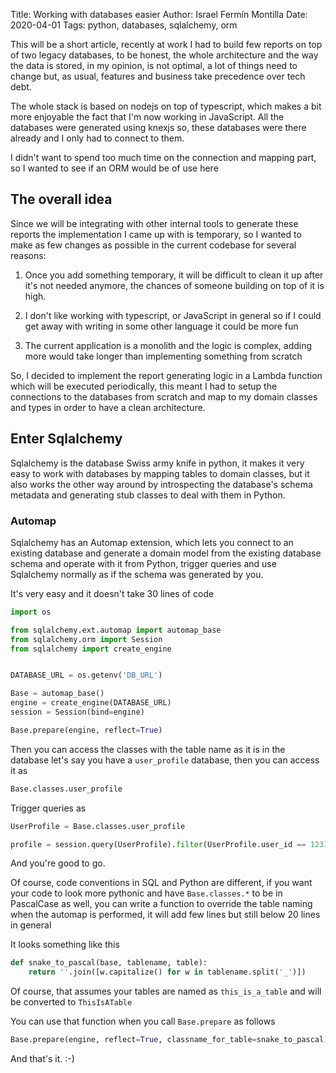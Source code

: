 Title: Working with databases easier
Author: Israel Fermín Montilla
Date: 2020-04-01
Tags: python, databases, sqlalchemy, orm

This will be a short article, recently at work I had to build few reports on
top of two legacy databases, to be honest, the whole architecture and the way
the data is stored, in my opinion, is not optimal, a lot of things need to change
but, as usual, features and business take precedence over tech debt.

The whole stack is based on nodejs on top of typescript, which makes a bit more
enjoyable the fact that I'm now working in JavaScript. All the databases were
generated using knexjs so, these databases were there already and I only had to
connect to them.

I didn't want to spend too much time on the connection and mapping part, so
I wanted to see if an ORM would be of use here

## The overall idea
Since we will be integrating with other internal tools to generate these reports
the implementation I came up with is temporary, so I wanted to make as few changes
as possible in the current codebase for several reasons:

1. Once you add something temporary, it will be difficult to clean it up
after it's not needed anymore, the chances of someone building on top of it 
is high.

2. I don't like working with typescript, or JavaScript in general so if I could
get away with writing in some other language it could be more fun

3. The current application is a monolith and the logic is complex,
adding more would take longer than implementing something from scratch

So, I decided to implement the report generating logic in a Lambda function
which will be executed periodically, this meant I had to setup the connections
to the databases from scratch and map to my domain classes and types in order
to have a clean architecture.

## Enter Sqlalchemy
Sqlalchemy is the database Swiss army knife in python, it makes it very
easy to work with databases by mapping tables to domain classes, but it also
works the other way around by introspecting the database's schema metadata and
generating stub classes to deal with them in Python.

### Automap
Sqlalchemy has an Automap extension, which lets you connect to an existing database
and generate a domain model from the existing database schema and operate with it
from Python, trigger queries and use Sqlalchemy normally as if the schema was generated
by you.

It's very easy and it doesn't take 30 lines of code

```python
import os

from sqlalchemy.ext.automap import automap_base
from sqlalchemy.orm import Session
from sqlalchemy import create_engine


DATABASE_URL = os.getenv('DB_URL')

Base = automap_base()
engine = create_engine(DATABASE_URL)
session = Session(bind=engine)

Base.prepare(engine, reflect=True)
```

Then you can access the classes with the table name as it is in the database let's say you have a
`user_profile` database, then you can access it as

```python
Base.classes.user_profile
```

Trigger queries as

```python
UserProfile = Base.classes.user_profile

profile = session.query(UserProfile).filter(UserProfile.user_id == 123123).fist()
```

And you're good to go.

Of course, code conventions in SQL and Python are different, if you want your code to look more pythonic
and have `Base.classes.*` to be in PascalCase as well, you can write a function to override the table naming
when the automap is performed, it will add few lines but still below 20 lines in general

It looks something like this

```python
def snake_to_pascal(base, tablename, table):
    return ''.join([w.capitalize() for w in tablename.split('_')])
```

Of course, that assumes your tables are named as `this_is_a_table` and will be converted to `ThisIsATable`

You can use that function when you call `Base.prepare` as follows

```python
Base.prepare(engine, reflect=True, classname_for_table=snake_to_pascal)
```

And that's it. :-)
